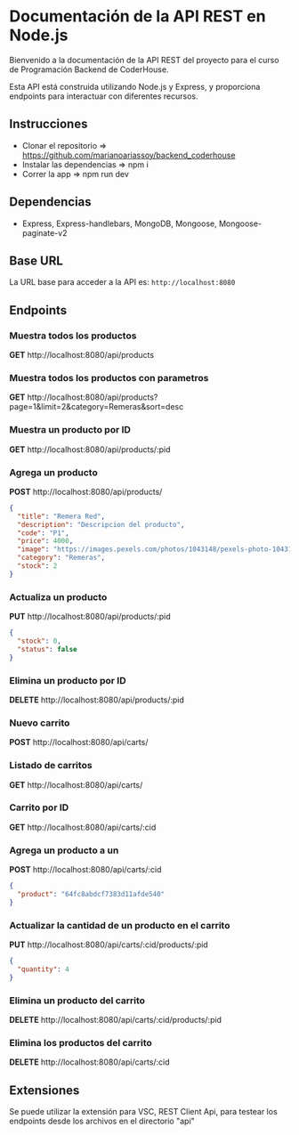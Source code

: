 # Documentación de la API REST en Node.js

Bienvenido a la documentación de la API REST del proyecto para el curso de Programación Backend de CoderHouse.

Esta API está construida utilizando Node.js y Express, y proporciona endpoints para interactuar con diferentes recursos.

## Instrucciones

- Clonar el repositorio => https://github.com/marianoariassoy/backend_coderhouse
- Instalar las dependencias => npm i
- Correr la app => npm run dev

## Dependencias

- Express, Express-handlebars, MongoDB, Mongoose, Mongoose-paginate-v2

## Base URL

La URL base para acceder a la API es: `http://localhost:8080`

## Endpoints

### Muestra todos los productos

**GET** http://localhost:8080/api/products

### Muestra todos los productos con parametros

**GET** http://localhost:8080/api/products?page=1&limit=2&category=Remeras&sort=desc

### Muestra un producto por ID

**GET** http://localhost:8080/api/products/:pid

### Agrega un producto

**POST** http://localhost:8080/api/products/

```json
{
  "title": "Remera Red",
  "description": "Descripcion del producto",
  "code": "P1",
  "price": 4000,
  "image": "https://images.pexels.com/photos/1043148/pexels-photo-1043148.jpeg?auto=compress&cs=tinysrgb&w=1600",
  "category": "Remeras",
  "stock": 2
}
```

### Actualiza un producto

**PUT** http://localhost:8080/api/products/:pid

```json
{
  "stock": 0,
  "status": false
}
```

### Elimina un producto por ID

**DELETE** http://localhost:8080/api/products/:pid

### Nuevo carrito

**POST** http://localhost:8080/api/carts/

### Listado de carritos

**GET** http://localhost:8080/api/carts/

### Carrito por ID

**GET** http://localhost:8080/api/carts/:cid

### Agrega un producto a un

**POST** http://localhost:8080/api/carts/:cid

```json
{
  "product": "64fc8abdcf7383d11afde540"
}
```

### Actualizar la cantidad de un producto en el carrito

**PUT** http://localhost:8080/api/carts/:cid/products/:pid

```json
{
  "quantity": 4
}
```

### Elimina un producto del carrito

**DELETE** http://localhost:8080/api/carts/:cid/products/:pid

### Elimina los productos del carrito

**DELETE** http://localhost:8080/api/carts/:cid

## Extensiones

Se puede utilizar la extensión para VSC, REST Client Api, para testear los endpoints desde los archivos en el directorio "api"

